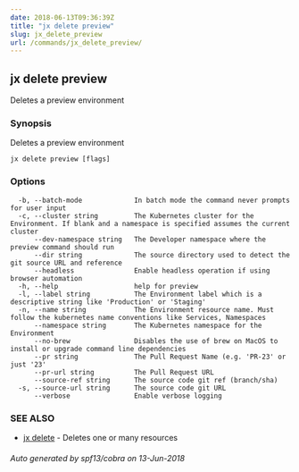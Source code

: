 ```yaml
---
date: 2018-06-13T09:36:39Z
title: "jx delete preview"
slug: jx_delete_preview
url: /commands/jx_delete_preview/
---
```

## jx delete preview

Deletes a preview environment

### Synopsis

Deletes a preview environment

```
jx delete preview [flags]
```

### Options

```
  -b, --batch-mode             In batch mode the command never prompts for user input
  -c, --cluster string         The Kubernetes cluster for the Environment. If blank and a namespace is specified assumes the current cluster
      --dev-namespace string   The Developer namespace where the preview command should run
      --dir string             The source directory used to detect the git source URL and reference
      --headless               Enable headless operation if using browser automation
  -h, --help                   help for preview
  -l, --label string           The Environment label which is a descriptive string like 'Production' or 'Staging'
  -n, --name string            The Environment resource name. Must follow the kubernetes name conventions like Services, Namespaces
      --namespace string       The Kubernetes namespace for the Environment
      --no-brew                Disables the use of brew on MacOS to install or upgrade command line dependencies
      --pr string              The Pull Request Name (e.g. 'PR-23' or just '23'
      --pr-url string          The Pull Request URL
      --source-ref string      The source code git ref (branch/sha)
  -s, --source-url string      The source code git URL
      --verbose                Enable verbose logging
```

### SEE ALSO

* [jx delete](/commands/jx_delete/)	 - Deletes one or many resources

###### Auto generated by spf13/cobra on 13-Jun-2018
